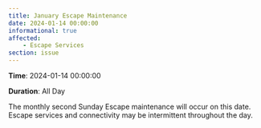 ```yaml
---
title: January Escape Maintenance
date: 2024-01-14 00:00:00
informational: true
affected:
    - Escape Services
section: issue
---
```


**Time**: 2024-01-14 00:00:00

**Duration**: All Day

The monthly second Sunday Escape maintenance will occur on this date. Escape services and connectivity may be intermittent throughout the day.

